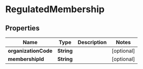 

# RegulatedMembership


## Properties

| Name | Type | Description | Notes |
|------------ | ------------- | ------------- | -------------|
|**organizationCode** | **String** |  |  [optional] |
|**membershipId** | **String** |  |  [optional] |



